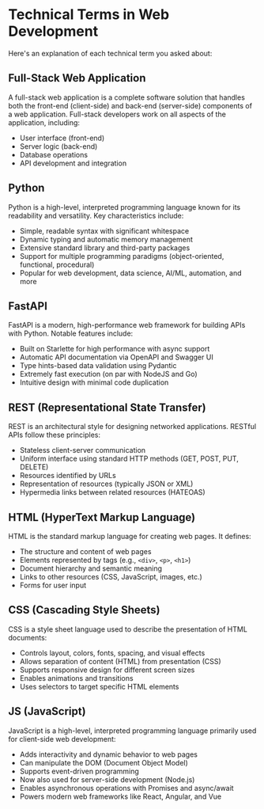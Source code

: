 # Technical Terms in Web Development

Here's an explanation of each technical term you asked about:


## Full-Stack Web Application
A full-stack web application is a complete software solution that handles both the front-end (client-side) and back-end (server-side) components of a web application. Full-stack developers work on all aspects of the application, including:
- User interface (front-end)
- Server logic (back-end)
- Database operations
- API development and integration

## Python
Python is a high-level, interpreted programming language known for its readability and versatility. Key characteristics include:
- Simple, readable syntax with significant whitespace
- Dynamic typing and automatic memory management
- Extensive standard library and third-party packages
- Support for multiple programming paradigms (object-oriented, functional, procedural)
- Popular for web development, data science, AI/ML, automation, and more

## FastAPI
FastAPI is a modern, high-performance web framework for building APIs with Python. Notable features include:
- Built on Starlette for high performance with async support
- Automatic API documentation via OpenAPI and Swagger UI
- Type hints-based data validation using Pydantic
- Extremely fast execution (on par with NodeJS and Go)
- Intuitive design with minimal code duplication

## REST (Representational State Transfer)
REST is an architectural style for designing networked applications. RESTful APIs follow these principles:
- Stateless client-server communication
- Uniform interface using standard HTTP methods (GET, POST, PUT, DELETE)
- Resources identified by URLs
- Representation of resources (typically JSON or XML)
- Hypermedia links between related resources (HATEOAS)

## HTML (HyperText Markup Language)
HTML is the standard markup language for creating web pages. It defines:
- The structure and content of web pages
- Elements represented by tags (e.g., `<div>`, `<p>`, `<h1>`)
- Document hierarchy and semantic meaning
- Links to other resources (CSS, JavaScript, images, etc.)
- Forms for user input

## CSS (Cascading Style Sheets)
CSS is a style sheet language used to describe the presentation of HTML documents:
- Controls layout, colors, fonts, spacing, and visual effects
- Allows separation of content (HTML) from presentation (CSS)
- Supports responsive design for different screen sizes
- Enables animations and transitions
- Uses selectors to target specific HTML elements

## JS (JavaScript)
JavaScript is a high-level, interpreted programming language primarily used for client-side web development:
- Adds interactivity and dynamic behavior to web pages
- Can manipulate the DOM (Document Object Model)
- Supports event-driven programming
- Now also used for server-side development (Node.js)
- Enables asynchronous operations with Promises and async/await
- Powers modern web frameworks like React, Angular, and Vue
